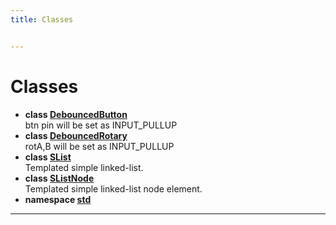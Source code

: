 ```yaml
---
title: Classes


---
```


# Classes



* **class [DebouncedButton](https://github.com/devel0/iot-utils/tree/main/data/api/Classes/class_debounced_button.md)** <br>btn pin will be set as INPUT_PULLUP 
* **class [DebouncedRotary](https://github.com/devel0/iot-utils/tree/main/data/api/Classes/class_debounced_rotary.md)** <br>rotA,B will be set as INPUT_PULLUP 
* **class [SList](https://github.com/devel0/iot-utils/tree/main/data/api/Classes/class_s_list.md)** <br>Templated simple linked-list. 
* **class [SListNode](https://github.com/devel0/iot-utils/tree/main/data/api/Classes/class_s_list_node.md)** <br>Templated simple linked-list node element. 
* **namespace [std](https://github.com/devel0/iot-utils/tree/main/data/api/Namespaces/namespacestd.md)** 



-------------------------------


